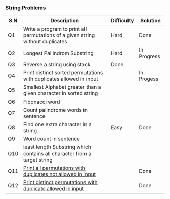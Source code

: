 ### String Problems

|S.N|Description|Difficulty|Solution|
|---|---|---|---|
|Q1|	Write a program to print all permutations of a given string without duplicates |Hard|	Done|
|Q2|	Longest Pallindrom Substring|Hard|In Progress|
|Q3|	Reverse a string using stack|Done|
|Q4|	Print distinct sorted permutations with duplicates allowed in input||In Progess|
|Q5|	Smallest Alphabet greater than a given character in sorted string|
|Q6| 	Fibonacci word|
|Q7| 	Count palindrome words in sentence|
|Q8|	Find one extra character in a string	|Easy	|Done|z
|Q9|	Word count in sentence|
|Q10|	least length Substring which contains all character from a target string|
|Q11|   [Print all permutations with duplicates not allowed in input](src/geeksforgeeks/string/PrintAllPermutationOfStringWithoutDuplicates.java)| |Done|
|Q12|   [Print distinct permutations with duplicate allowed in input](src/geeksforgeeks/string/PrintAllPermutationOfStringWithDuplicate.java)| |Done|